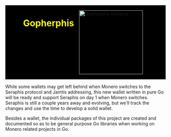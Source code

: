 <div style="display: flex; justify-content: center; background-color: black">
    <h1 style="color: yellow;">Gopherphis</h1>
    <a href="https://github.com/dimalinux/gopherphis/assets/787418/e1e6189e-96e2-4f2c-bace-cdb2e9a1340f">
        <img style="margin:16px;" width="200" alt="Gopherphis Godscot" title="Gopherphis Godscot" src="https://github.com/dimalinux/gopherphis/assets/787418/e1e6189e-96e2-4f2c-bace-cdb2e9a1340f">
    </a>
</div>

While some wallets may get left behind when Monero switches to the Seraphis
protocol and Jamtis addressing, this new wallet written in pure Go will be ready
and support Seraphis on day 1 when Monero switches. Seraphis is still a couple
years away and evolving, but we'll track the changes and use the time to develop
a solid wallet.

Besides a wallet, the individual packages of this project are created and
documented so as to be general purpose Go libraries when working on Monero
related projects in Go.

